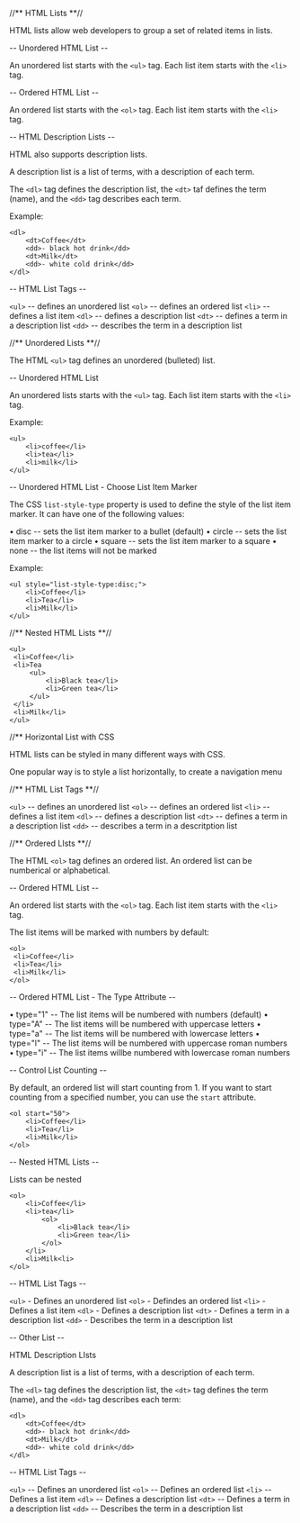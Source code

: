 //** HTML Lists **//

HTML lists allow web developers to group a set of related items in lists.

--  Unordered HTML List --

An unordered list starts with the `<ul>` tag. Each list item starts with the `<li>` tag.

-- Ordered HTML List --

An ordered list starts with the `<ol>` tag. Each list item starts with the `<li>` tag.

-- HTML Description Lists --

HTML also supports description lists.

A description list is a list of terms, with a description of each term.

The `<dl>` tag defines the description list, the `<dt>` taf defines the term (name), and the `<dd>` tag describes each term.

Example:

```
<dl>
	<dt>Coffee</dt>
	<dd>- black hot drink</dd>
	<dt>Milk</dt>
	<dd>- white cold drink</dd>
</dl>
```

-- HTML List Tags --

`<ul>` -- defines an unordered list
`<ol>` -- defines an ordered list
`<li>` -- defines a list item
`<dl>` -- defines a description list
`<dt>` -- defines a term in a description list
`<dd>` -- describes the term in a description list

//** Unordered Lists **//

The HTML `<ul>` tag defines an unordered (bulleted) list.

-- Unordered HTML List

An unordered lists starts with the `<ul>` tag. Each list item starts with the `<li>` tag.

Example:

```
<ul>
	<li>coffee</li>
	<li>tea</li>
	<li>milk</li>
</ul>
```

-- Unordered HTML List - Choose List Item Marker

The CSS `list-style-type` property is used to define the style of the list item marker. It can have one of the following values:

• disc -- sets the list item marker to a bullet (default)
• circle -- sets the list item marker to a circle
• square -- sets the list item marker to a square
• none -- the list items will not be marked

Example:

```
<ul style="list-style-type:disc;">
	<li>Coffee</li>
	<li>Tea</li>
	<li>Milk</li>
</ul>
```

//** Nested HTML Lists **//

```
<ul>  
 <li>Coffee</li>  
 <li>Tea  
	 <ul>  
		 <li>Black tea</li>  
		 <li>Green tea</li>  
	 </ul>  
 </li>  
 <li>Milk</li>  
</ul>
```

//** Horizontal List with CSS

HTML lists can be styled in many different ways with CSS.

One popular way is to style a list horizontally, to create a navigation menu

//** HTML List Tags **//

`<ul>` -- defines an unordered list
`<ol>` -- defines an ordered list
`<li>` -- defines a list item
`<dl>` -- defines a description list
`<dt>` -- defines a term in a description list
`<dd>` -- describes a term in a descritption list

//** Ordered LIsts **//

The HTML `<ol>` tag defines an ordered list. An ordered list can be numberical or alphabetical.

-- Ordered HTML List --

An ordered list starts with the `<ol>` tag. Each list item starts with the `<li>` tag.

The list items will be marked with numbers by default:

```
<ol>  
 <li>Coffee</li>  
 <li>Tea</li>  
 <li>Milk</li>  
</ol>
```

-- Ordered HTML List - The Type Attribute --

• type="1" -- The list items will be numbered with numbers (default)
• type="A" -- The list items will be numbered with uppercase letters
• type="a" -- The list items will be numbered with lowercase letters
• type="l" -- The list items will be numbered with uppercase roman numbers
• type="i" -- The list items willbe numbered with lowercase roman numbers

-- Control List Counting --

By default, an ordered list will start counting from 1. If you want to start counting from a specified number, you can use the `start` attribute.

```
<ol start="50">
	<li>Coffee</li>
	<li>Tea</li>
	<li>Milk</li>
</ol>
```

-- Nested HTML Lists --

Lists can be nested

```
<ol>
	<li>Coffee</li>
	<li>tea</li>
		<ol>
			<li>Black tea</li>
			<li>Green tea</li>
		</ol>
	</li>
	<li>Milk<li>
</ol>
```

-- HTML List Tags --

`<ul>` - Defines an unordered list
`<ol>` - Defindes an ordered list
`<li>` - Defines a list item
`<dl>` - Defines a description list
`<dt>` - Defines a term in a description list
`<dd>` - Describes the term in a description list

-- Other List --

HTML Description LIsts

A description list is a list of terms, with a description of each term.

The `<dl>` tag defines the description list, the `<dt>` tag defines the term (name), and the `<dd>` tag describes each term:

```
<dl>
	<dt>Coffee</dt>
	<dd>- black hot drink</dd>
	<dt>Milk</dt>
	<dd>- white cold drink</dd>
</dl>
```

-- HTML List Tags --

`<ul>` -- Defines an unordered list
`<ol>` -- Defines an ordered list
`<li>` -- Defines a list item
`<dl>` -- Defines a description list
`<dt>` -- Defines a term in a description list
`<dd>` -- Describes the term in a description list